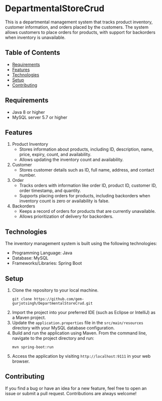 # DepartmentalStoreCrud

This is a departmental management system that tracks product inventory, customer information, and orders placed by the customers. The system allows customers to place orders for products, with support for backorders when inventory is unavailable.

## Table of Contents

- [Requirements](#requirements)
- [Features](#features)
- [Technologies](#technologies)
- [Setup](#setup)
- [Contributing](#contributing)

## Requirements

- Java 8 or higher
- MySQL server 5.7 or higher

## Features

1. Product Inventory
   - Stores information about products, including ID, description, name, price, expiry, count, and availability.
   - Allows updating the inventory count and availability.
2. Customer
   - Stores customer details such as ID, full name, address, and contact number.
3. Order
   - Tracks orders with information like order ID, product ID, customer ID, order timestamp, and quantity.
   - Supports placing orders for products, including backorders when inventory count is zero or availability is false.
4. Backorders
   - Keeps a record of orders for products that are currently unavailable.
   - Allows prioritization of delivery for backorders.

## Technologies

The inventory management system is built using the following technologies:

- Programming Language: Java
- Database: MySQL
- Frameworks/Libraries: Spring Boot

## Setup

1. Clone the repository to your local machine.
   ```
   git clone https://github.com/gem-gurjotsingh/DepartmentalStoreCrud.git
   ```
2. Import the project into your preferred IDE (such as Eclipse or IntelliJ) as a Maven project.
3. Update the `application.properties` file in the `src/main/resources` directory with your MySQL database configuration.
4. Build and run the application using Maven. From the command line, navigate to the project directory and run:
   ```
   mvn spring-boot:run
   ```
5. Access the application by visiting `http://localhost:9111` in your web browser.

## Contributing

If you find a bug or have an idea for a new feature, feel free to open an issue or submit a pull request. Contributions are always welcome!
